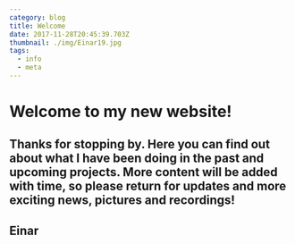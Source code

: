 ```yaml
---
category: blog
title: Welcome
date: 2017-11-28T20:45:39.703Z
thumbnail: ./img/Einar19.jpg
tags:
  - info
  - meta
---
```

# Welcome to my new website!

## Thanks for stopping by. Here you can find out about what I have been doing in the past and upcoming projects. More content will be added with time, so please return for updates and more exciting news, pictures and recordings!

## Einar
